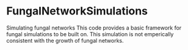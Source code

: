 # FungalNetworkSimulations
Simulating fungal networks
This code provides a basic framework for fungal simulations to be built on. This simulation is not emperically consistent with the growth of fungal networks. 
